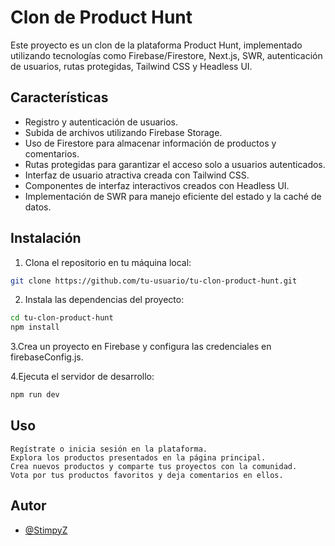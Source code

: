 # Clon de Product Hunt

Este proyecto es un clon de la plataforma Product Hunt, implementado utilizando tecnologías como Firebase/Firestore, Next.js, SWR, autenticación de usuarios, rutas protegidas, Tailwind CSS y Headless UI.

## Características

- Registro y autenticación de usuarios.
- Subida de archivos utilizando Firebase Storage.
- Uso de Firestore para almacenar información de productos y comentarios.
- Rutas protegidas para garantizar el acceso solo a usuarios autenticados.
- Interfaz de usuario atractiva creada con Tailwind CSS.
- Componentes de interfaz interactivos creados con Headless UI.
- Implementación de SWR para manejo eficiente del estado y la caché de datos.

## Instalación

1. Clona el repositorio en tu máquina local:

```bash
git clone https://github.com/tu-usuario/tu-clon-product-hunt.git
```

2. Instala las dependencias del proyecto:
```bash
cd tu-clon-product-hunt
npm install
```

3.Crea un proyecto en Firebase y configura las credenciales en firebaseConfig.js.

4.Ejecuta el servidor de desarrollo:
```bash
npm run dev
```

## Uso

    Regístrate o inicia sesión en la plataforma.
    Explora los productos presentados en la página principal.
    Crea nuevos productos y comparte tus proyectos con la comunidad.
    Vota por tus productos favoritos y deja comentarios en ellos.


## Autor

- [@StimpyZ](https://github.com/StimpyZ)
